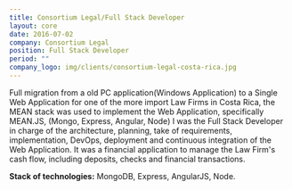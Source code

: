 ```yaml
---
title: Consortium Legal/Full Stack Developer
layout: core
date: 2016-07-02
company: Consortium Legal
position: Full Stack Developer
period: ""
company_logo: img/clients/consortium-legal-costa-rica.jpg
---
```

Full migration from a old PC application(Windows Application) to a Single Web Application for one of the more import Law Firms in Costa Rica, the MEAN stack was used to implement the Web Application, specifically MEAN.JS, (Mongo, Express, Angular, Node) I was the Full Stack Developer in charge of the architecture, planning, take of requirements, implementation, DevOps, deployment and continuous integration of the Web Application. It was a financial application to manage the Law Firm's cash flow, including deposits, checks and financial transactions.  

**Stack of technologies:** MongoDB, Express, AngularJS, Node. 

